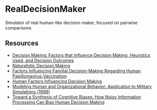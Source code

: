 # RealDecisionMaker
Simulator of real human-like decision maker, focused on pairwise comparisons


## Resources
- [Decision Making: Factors that Influence Decision Making, Heuristics Used, and Decision Outcomes](http://www.inquiriesjournal.com/articles/180/decision-making-factors-that-influence-decision-making-heuristics-used-and-decision-outcomes)
- [Naturalistic Decision Making](http://www.decisionskills.com/uploads/5/1/6/0/5160560/klein_2008.pdf)
- [Factors Influencing Familial Decision-Making Regarding Human   Papillomavirus Vaccination](https://watermark.silverchair.com/jsp108.pdf?token=AQECAHi208BE49Ooan9kkhW_Ercy7Dm3ZL_9Cf3qfKAc485ysgAAAkIwggI-BgkqhkiG9w0BBwagggIvMIICKwIBADCCAiQGCSqGSIb3DQEHATAeBglghkgBZQMEAS4wEQQMctPCcJhrXoNGq0RdAgEQgIIB9bskWvpXE6eXYEVSejfciigqcuRMWcN_E3lJyQNApzgAPJFX0z4XD2H8gzJeloZ13WT2ph0OUo8iekRkptI0kvMK89P6_oH67DscMXVsl6XWTXgKp-ZbnImsfnVJ9m3o40eMrCTJbD3Fx0Yiq3IlvPZB2Omzv-smR917Gqr9ANOL-77NVedu_RGT165xuEA9Wtv-V8cyMuNgRyiy8_0HG_TBRF3icMqh-dSMp8hfsjXhi5n2V-j7bsgsbh3LAv1kDU-9Y2EJcPlerG45-GEsUBLCNqLGLsRiUVFKf86dJg-mY-g6Vgt_BDMYjx5aHw21f13qJEBsFlHSrj4TxMJNSz8LLOhOVqBUxFy-XhZTorwShRqlOMNrU4EATmBq5vjGl6_yQ5GunG7ulxVbuE8aDBVq_NDpzhHps2WAi6BwX2IWUT-CHwNTmuwelfWQn2BsTB49MNIlX3lmCouK0vAsts-sDhJD5kn3VfHJRYKo7OomcOZtrEtkgEaV10O-zp4mPKsu_iy2pN8q1oOnPTo67_VVaxBU_EbhhcZ_XDWsg28JZL3PbOGOKT95clBgNRhIyOD0RMfyR3gC_Zvw_yu2n8UlOkYouR7Fxv8b4GUZIpXd0jNqcCPlfFIKXO2Zqaq2TnS4FPGP6zLMo-1USWc3-ULXGN93sg)
- [Human Factors Influencing Decision Making](https://apps.dtic.mil/dtic/tr/fulltext/u2/a351910.pdf)
- [Modeling Human and Organizational Behavior: Application to Military Simulations (1998)](https://www.nap.edu/read/6173/chapter/8)
- [Toward a Synthesis of Cognitive Biases: How Noisy Information Processing Can Bias Human Decision Making](https://citeseerx.ist.psu.edu/viewdoc/download?doi=10.1.1.432.8763&rep=rep1&type=pdf)